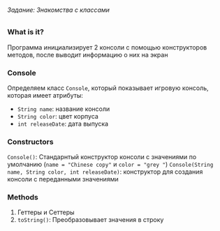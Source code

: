 ###### Задание: Знакомства с классами

### What is it?

Программа инициализирует 2 консоли с помощью конструкторов методов, после выводит информацию о них на экран

### Console

Определяем класс `Console`, который показывает игровую консоль, которая имеет атрибуты:  
- `String name`: название консоли
- `String color`: цвет корпуса
- `int releaseDate`: дата выпуска

### Constructors

`Console()`: Стандарнтый конструктор консоли с значениями по умолчанию (`name = "Chinese copy"` и `color = "grey "`)
`Console(String name, String color, int releaseDate)`: конструктор для создания консоли с переданными значениями

### Methods

1. Геттеры и Сеттеры
2. `toString()`: Преобразовывает значения в строку
